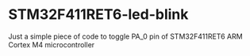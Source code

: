 # STM32F411RET6-led-blink
Just a simple piece of code to toggle PA_0 pin of STM32F411RET6 ARM Cortex M4 microcontroller
